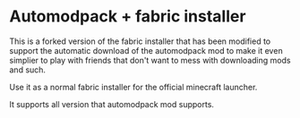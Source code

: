 # Automodpack + fabric installer
This is a forked version of the fabric installer that has been modified to support the automatic download of the automodpack mod to make it even simplier to play with friends that don't want to mess with downloading mods and such.

Use it as a normal fabric installer for the official minecraft launcher.

It supports all version that automodpack mod supports.
